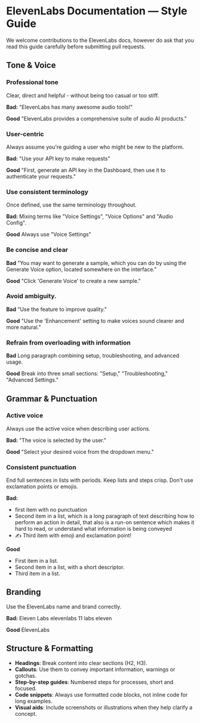 # ElevenLabs Documentation — Style Guide

We welcome contributions to the ElevenLabs docs, however do ask that you read this guide carefully before submitting pull requests.

## Tone & Voice

### Professional tone

Clear, direct and helpful - without being too casual or too stiff.

**Bad:**
"ElevenLabs has many awesome audio tools!"

**Good**
"ElevenLabs provides a comprehensive suite of audio AI products."

### User-centric

Always assume you're guiding a user who might be new to the platform.

**Bad:**
"Use your API key to make requests"

**Good**
"First, generate an API key in the Dashboard, then use it to authenticate your requests."

### Use consistent terminology

Once defined, use the same terminology throughout.

**Bad:**
Mixing terms like "Voice Settings", "Voice Options" and "Audio Config".

**Good**
Always use "Voice Settings"

### Be concise and clear

**Bad**
"You may want to generate a sample, which you can do by using the Generate Voice option, located somewhere on the interface."

**Good**
"Click 'Generate Voice' to create a new sample."

### Avoid ambiguity.

**Bad**
"Use the feature to improve quality."

**Good**
"Use the 'Enhancement' setting to make voices sound clearer and more natural."

### Refrain from overloading with information

**Bad**
Long paragraph combining setup, troubleshooting, and advanced usage.

**Good**
Break into three small sections: "Setup," "Troubleshooting," "Advanced Settings."

## Grammar & Punctuation

### Active voice

Always use the active voice when describing user actions.

**Bad:**
"The voice is selected by the user."

**Good**
"Select your desired voice from the dropdown menu."

### Consistent punctuation

End full sentences in lists with periods. Keep lists and steps crisp. Don't use exclamation points or emojis.

**Bad:**

- first item with no punctuation
- Second item in a list, which is a long paragraph of text describing how to perform an action in detail, that also is a run-on sentence which makes it hard to read, or understand what information is being conveyed
- ✍️ Third item with emoji and exclamation point!

**Good**

- First item in a list.
- Second item in a list, with a short descriptor.
- Third item in a list.

## Branding

Use the ElevenLabs name and brand correctly.

**Bad:**
Eleven Labs
elevenlabs
11 labs
eleven

**Good**
ElevenLabs

## Structure & Formatting

- **Headings**: Break content into clear sections (H2, H3).
- **Callouts**: Use them to convey important information, warnings or gotchas.
- **Step-by-step guides**: Numbered steps for processes, short and focused.
- **Code snippets**: Always use formatted code blocks, not inline code for long examples.
- **Visual aids**: Include screenshots or illustrations when they help clarify a concept.
